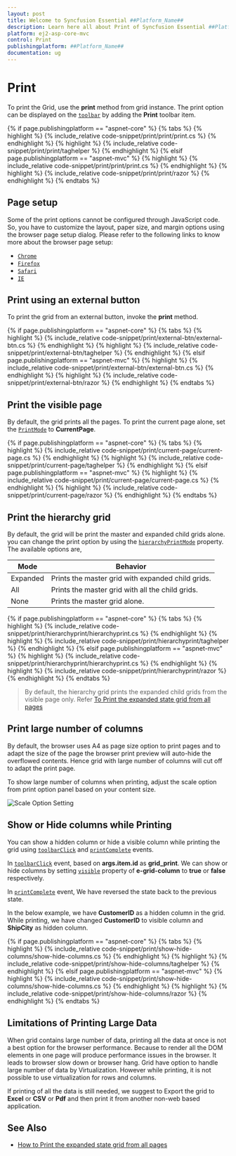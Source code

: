 ```yaml
---
layout: post
title: Welcome to Syncfusion Essential ##Platform_Name##
description: Learn here all about Print of Syncfusion Essential ##Platform_Name## widgets based on HTML5 and jQuery.
platform: ej2-asp-core-mvc
control: Print
publishingplatform: ##Platform_Name##
documentation: ug
---
```



# Print

To print the Grid, use the **print** method from grid instance. The print option can be displayed on the [`toolbar`](https://help.syncfusion.com/cr/aspnetcore-js2/Syncfusion.EJ2.Grids.Grid.html#Syncfusion_EJ2_Grids_Grid_Toolbar) by adding the **Print** toolbar item.

{% if page.publishingplatform == "aspnet-core" %}
{% tabs %}
{% highlight %}
{% include_relative code-snippet/print/print/print.cs %}
{% endhighlight %}
{% highlight %}
{% include_relative code-snippet/print/print/taghelper %}
{% endhighlight %}
{% elsif page.publishingplatform == "aspnet-mvc" %}
{% highlight %} {% include_relative code-snippet/print/print/print.cs %}
{% endhighlight %}
{% highlight %}
{% include_relative code-snippet/print/print/razor %}
{% endhighlight %}
{% endtabs %}



## Page setup

Some of the print options cannot be configured through JavaScript code. So, you have to customize the layout, paper size, and margin options using the browser page setup dialog. Please refer to the following links to know more about the browser page setup:

* [`Chrome`](https://support.google.com/chrome/answer/1069693?hl=en&visit_id=1-636335333734668335-3165046395&rd=1)
* [`Firefox`](https://support.mozilla.org/en-US/kb/how-print-web-pages-firefox)
* [`Safari`](http://www.mintprintables.com/print-tips/adjust-margins-osx/)
* [`IE`](http://www.helpteaching.com/help/print/index.htm)

## Print using an external button

To print the grid from an external button, invoke the **print** method.

{% if page.publishingplatform == "aspnet-core" %}
{% tabs %}
{% highlight %}
{% include_relative code-snippet/print/external-btn/external-btn.cs %}
{% endhighlight %}
{% highlight %}
{% include_relative code-snippet/print/external-btn/taghelper %}
{% endhighlight %}
{% elsif page.publishingplatform == "aspnet-mvc" %}
{% highlight %} {% include_relative code-snippet/print/external-btn/external-btn.cs %}
{% endhighlight %}
{% highlight %}
{% include_relative code-snippet/print/external-btn/razor %}
{% endhighlight %}
{% endtabs %}



## Print the visible page

By default, the grid prints all the pages. To print the current page alone, set the [`PrintMode`](https://help.syncfusion.com/cr/aspnetcore-js2/Syncfusion.EJ2.Grids.Grid.html#Syncfusion_EJ2_Grids_Grid_PrintMode) to **CurrentPage**.

{% if page.publishingplatform == "aspnet-core" %}
{% tabs %}
{% highlight %}
{% include_relative code-snippet/print/current-page/current-page.cs %}
{% endhighlight %}
{% highlight %}
{% include_relative code-snippet/print/current-page/taghelper %}
{% endhighlight %}
{% elsif page.publishingplatform == "aspnet-mvc" %}
{% highlight %} {% include_relative code-snippet/print/current-page/current-page.cs %}
{% endhighlight %}
{% highlight %}
{% include_relative code-snippet/print/current-page/razor %}
{% endhighlight %}
{% endtabs %}



## Print the hierarchy grid

By default, the grid will be print the master and expanded child grids alone. you can change the print option by using the [`hierarchyPrintMode`](https://help.syncfusion.com/cr/aspnetcore-js2/Syncfusion.EJ2.Grids.Grid.html#Syncfusion_EJ2_Grids_Grid_HierarchyPrintMode) property. The available options are,

| Mode     | Behavior    |
|----------|-------------|
| Expanded | Prints the master grid with expanded child grids. |
| All      | Prints the master grid with all the child grids. |
| None     | Prints the master grid alone. |

{% if page.publishingplatform == "aspnet-core" %}
{% tabs %}
{% highlight %}
{% include_relative code-snippet/print/hierarchyprint/hierarchyprint.cs %}
{% endhighlight %}
{% highlight %}
{% include_relative code-snippet/print/hierarchyprint/taghelper %}
{% endhighlight %}
{% elsif page.publishingplatform == "aspnet-mvc" %}
{% highlight %} {% include_relative code-snippet/print/hierarchyprint/hierarchyprint.cs %}
{% endhighlight %}
{% highlight %}
{% include_relative code-snippet/print/hierarchyprint/razor %}
{% endhighlight %}
{% endtabs %}



> By default, the hierarchy grid prints the expanded child grids from the visible page only. Refer [To Print the expanded state grid from all pages](./how-to/print-the-expanded-state-from-other-pages)

## Print large number of columns

By default, the browser uses A4 as page size option to print pages and to adapt the size of the page the browser print preview will auto-hide the overflowed contents. Hence grid with large number of columns will cut off to adapt the print page.

To show large number of columns when printing, adjust the scale option from print option panel based on your content size.

![Scale Option Setting](./images/print-preview.png)

## Show or Hide columns while Printing

You can show a hidden column or hide a visible column while printing the grid using [`toolbarClick`](https://help.syncfusion.com/cr/aspnetcore-js2/Syncfusion.EJ2.Grids.Grid.html#Syncfusion_EJ2_Grids_Grid_ToolbarClick) and [`printComplete`](https://help.syncfusion.com/cr/aspnetcore-js2/Syncfusion.EJ2.Grids.Grid.html#Syncfusion_EJ2_Grids_Grid_PrintComplete) events.

In [`toolbarClick`](https://help.syncfusion.com/cr/aspnetcore-js2/Syncfusion.EJ2.Grids.Grid.html#Syncfusion_EJ2_Grids_Grid_ToolbarClick) event, based on **args.item.id** as **grid_print**. We can show or hide columns by setting [`visible`](https://help.syncfusion.com/cr/aspnetcore-js2/Syncfusion.EJ2.Grids.GridColumn.html#Syncfusion_EJ2_Grids_GridColumn_Visible) property of **e-grid-column** to **true** or **false** respectively.

In [`printComplete`](https://help.syncfusion.com/cr/aspnetcore-js2/Syncfusion.EJ2.Grids.Grid.html#Syncfusion_EJ2_Grids_Grid_PrintComplete) event, We have reversed the state back to the previous state.

In the below example, we have **CustomerID** as a hidden column in the grid. While printing, we have changed **CustomerID** to visible column and **ShipCity** as hidden column.

{% if page.publishingplatform == "aspnet-core" %}
{% tabs %}
{% highlight %}
{% include_relative code-snippet/print/show-hide-columns/show-hide-columns.cs %}
{% endhighlight %}
{% highlight %}
{% include_relative code-snippet/print/show-hide-columns/taghelper %}
{% endhighlight %}
{% elsif page.publishingplatform == "aspnet-mvc" %}
{% highlight %} {% include_relative code-snippet/print/show-hide-columns/show-hide-columns.cs %}
{% endhighlight %}
{% highlight %}
{% include_relative code-snippet/print/show-hide-columns/razor %}
{% endhighlight %}
{% endtabs %}



## Limitations of Printing Large Data

When grid contains large number of data, printing all the data at once is not a best option for the browser performance. Because to render all the DOM elements in one page will produce performance issues in the browser. It leads to browser slow down or browser hang. Grid have option to handle large number of data by Virtualization. However while printing, it is not possible to use virtualization for rows and columns.

If printing of all the data is still needed, we suggest to Export the grid to **Excel** or **CSV** or **Pdf** and then print it from another non-web based application.

## See Also

* [How to Print the expanded state grid from all pages](./how-to/print-the-expanded-state-from-other-pages)
